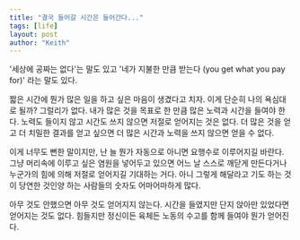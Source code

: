 ```yaml
---
title: "결국 들어갈 시간은 들어간다..."
tags: [life]
layout: post
author: "Keith"
---
```


'세상에 공짜는 없다'는 말도 있고 '네가 지불한 만큼 받는다 (you get what you pay for)' 라는 말도 있다. 

짧은 시간에 뭔가 많은 일을 하고 싶은 마음이 생겼다고 치자. 이게 단순히 나의 욕심대로 될까? 그럴리가 없다. 내가 많은 것을 목표로 한 만큼 많은 노력과 시간을 들여야 한다. 노력도 들이지 않고 시간도 쓰지 않으면 저절로 얻어지는 것은 없다. 더 많은 것을 얻고 더 치밀한 결과를 얻고 싶으면 더 많은 시간과 노력을 쓰지 않으면 얻을 수 없다.

이게 너무도 뻔한 말이지만, 난 늘 뭔가 자동으로 아니면 요행수로 이루어지길 바란다. 그냥 머리속에 이루고 싶은 염원을 넣어두고 있으면 어느 날 스스로 깨닫게 만든다거나 누군가의 힘에 의해 저절로 얻어지길 기대하는 거다. 아니 그렇게 해달라고 기도 하는 것이 당연한 것인양 하는 사람들의 숫자도 어마어마하게 많다.

아무 것도 안했으면 아무 것도 얻어지지 않는다. 시간을 들였지만 단지 앉아만 있었다면 얻어지는 것도 없다. 힘들지만 정신이든 육체든 노동의 수고를 함께 들여야 뭔가 얻어진다. 